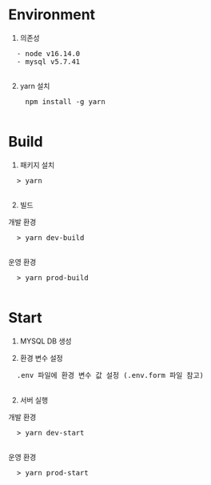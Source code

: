 # Environment

1. 의존성

  <pre>
  - node v16.14.0
  - mysql v5.7.41
  </pre>

2. yarn 설치

  <pre>
    npm install -g yarn
  </pre>

# Build

1. 패키지 설치

  <pre>
  > yarn
  </pre>

2. 빌드

  개발 환경
  <pre>
  > yarn dev-build
  </pre>

  운영 환경
  <pre>
  > yarn prod-build
  </pre>

# Start

1. MYSQL DB 생성

2. 환경 변수 설정

  <pre>
  .env 파일에 환경 변수 값 설정 (.env.form 파일 참고)
  </pre>

2. 서버 실행

  개발 환경
  <pre>
  > yarn dev-start
  </pre>

  운영 환경
  <pre>
  > yarn prod-start
  </pre>
